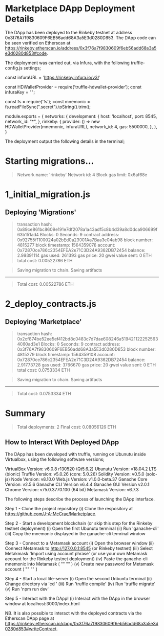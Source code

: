 # Marketplace DApp Deployment Details

The DApp has been deployed to the Rinkeby testnet at address 0x3f76A7f9830609F6EB56add68A3a5E3d0280D853.
The DApp code can be seen verified on Etherscan at https://rinkeby.etherscan.io/address/0x3f76a7f9830609f6eb56add68a3a5e3d0280d853#code.

The deployment was carried out, via Infura, with the following truffle-config.js settings;

const infuraURL = 'https://rinkeby.infura.io/v3/<Infura Project ID>'
 
const HDWalletProvider = require('truffle-hdwallet-provider');
const infuraKey = "<Infura Project ID>";

const fs = require('fs');
const mnemonic = fs.readFileSync(".secret").toString().trim();

module.exports = {
 	networks: {
    		development: {
      			host: 'localhost',
      			port: 8545,
      			network_id: "*",
    		},
    		rinkeby: {
    		provider: () => new HDWalletProvider(mnemonic, infuraURL),
    		network_id: 4,
    		gas: 5500000,
    		},
	},
}

The deployment output the following details in the terminal;

Starting migrations...
======================
> Network name:    'rinkeby'
> Network id:      4
> Block gas limit: 0x6af68e


1_initial_migration.js
======================

   Deploying 'Migrations'
   ----------------------
   > transaction hash:    0x89ce861bc8609e191e7df2078a1a43adf5c8b4d39a8d0dca906699f63b151ad4
   > Blocks: 0            Seconds: 9
   > contract address:    0x92755f1100024a02bEd0a23001Aa7Baa3e04ab98
   > block number:        4815277
   > block timestamp:     1564359078
   > account:             0x72870ce786c2354EFEA2e71C3D24A9362DB72454
   > balance:             2.99391114
   > gas used:            261393
   > gas price:           20 gwei
   > value sent:          0 ETH
   > total cost:          0.00522786 ETH


   > Saving migration to chain.
   > Saving artifacts
   -------------------------------------
   > Total cost:          0.00522786 ETH


2_deploy_contracts.js
=====================

   Deploying 'Marketplace'
   -----------------------
   > transaction hash:    0x2cf874be52ee5ef412bd8c0483c7d7dae608246a5194211222525634060ad3e1
   > Blocks: 0            Seconds: 9
   > contract address:    0x3f76A7f9830609F6EB56add68A3a5E3d0280D853
   > block number:        4815279
   > block timestamp:     1564359108
   > account:             0x72870ce786c2354EFEA2e71C3D24A9362DB72454
   > balance:             2.91773728
   > gas used:            3766670
   > gas price:           20 gwei
   > value sent:          0 ETH
   > total cost:          0.0753334 ETH


   > Saving migration to chain.
   > Saving artifacts
   -------------------------------------
   > Total cost:           0.0753334 ETH


Summary
=======
> Total deployments:   2
> Final cost:          0.08056126 ETH

## How to Interact With Deployed DApp 

The DApp has been developed with truffle, running on Ubunutu inside Virtualbox, using the following software versions;

VirtualBox Version: v6.0.8 r130520 (Qt5.6.2)
Ubunutu Version: v18.04.2 LTS (bionic)
Truffle Version: v5.0.26 (core: 5.0.26)
Solidity Version: v0.5.0 (solc-js)
Node Version: v8.10.0
Web.js Version: v1.0.0-beta.37
Ganache Core Version: v2.5.6
Ganache CLI Version v6.4.4
Ganache GUI Version v2.0.1
Chrome Version: v75.0.3770.100 (64 bit)
Metamask Version: v6.7.3

The following steps describe the process of launching the DApp interface.

Step 1 - Clone the project repository 
(i) Clone the respository at https://github.com/J-A-McCrae/Marketplace.

Step 2 - Start a development blockchain (or skip this step for the Rinkeby testnet deployment)
(i) Open the first Ubunutu terminal
(ii) Run 'ganache-cli'
(iii) Copy the mnemonic displayed in the ganache-cli temrinal window

Step 3 - Connect to a Metamask account 
(i) Open the browser window
(ii) Connect Metamask to http://127.0.0.1:8545 (or Rinkeby testnet)
(iii) Select Metakmask 'Import using account phrase' (or use your own Metamask account for the Rinkeby testnet deployment)
(iv) Paste the ganache-cli mnemonic into Metamask ( "" "" )
(v) Create new password for Metamask account ( "" "" )

Step 4 - Start a local lite-server 
(i) Open the second Unbuntu terminal
(ii) Change directory via 'cd <project directory>'
(iii) Run 'truffle compile'
(iv) Run 'truffle migrate'
(v) Run 'npm run dev'

Step 5 - Interact with the DApp!
(i) Interact with the DApp in the browser window at localhost:3000/index.html

NB. It is also possible to interact with the deployed contracts via the Etherscan DApp page at https://rinkeby.etherscan.io/dapp/0x3f76a7f9830609f6eb56add68a3a5e3d0280d853#writeContract.














